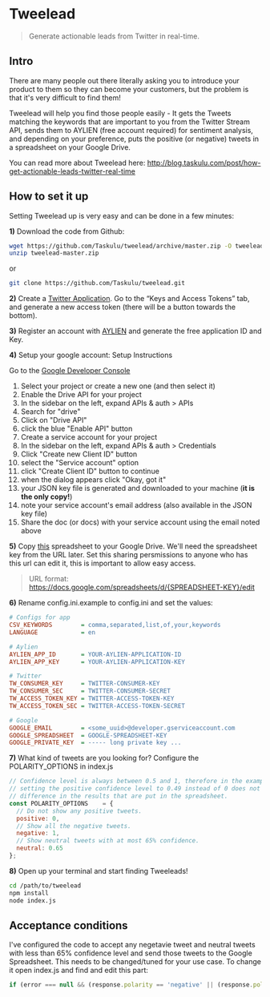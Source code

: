 # Tweelead
> Generate actionable leads from Twitter in real-time.

## Intro
There are many people out there literally asking you to introduce your product to them so they can become your customers, but the problem is that it's very difficult to find them!

Tweelead will help you find those people easily - It gets the Tweets matching the keywords that are important to you from the Twitter Stream API, sends them to AYLIEN (free account required) for sentiment analysis, and depending on your preference, puts the positive (or negative) tweets in a spreadsheet on your Google Drive.

You can read more about Tweelead here: http://blog.taskulu.com/post/how-get-actionable-leads-twitter-real-time

## How to set it up
Setting Tweelead up is very easy and can be done in a few minutes:

**1)** Download the code from Github:
```bash
wget https://github.com/Taskulu/tweelead/archive/master.zip -O tweelead-master.zip
unzip tweelead-master.zip
```

or

```bash
git clone https://github.com/Taskulu/tweelead.git
```

**2)** Create a <a href="https://apps.twitter.com/">Twitter Application</a>. Go to the “Keys and Access Tokens” tab, and generate a new access token (there will be a button towards the bottom).

**3)** Register an account with <a href="http://aylien.com/">AYLIEN</a> and generate the free application ID and Key.

**4)** Setup your google account:
Setup Instructions

Go to the  <a href="https://console.developers.google.com/project/">Google Developer Console</a>
  1. Select your project or create a new one (and then select it)
  2. Enable the Drive API for your project
  3. In the sidebar on the left, expand APIs & auth > APIs
  4. Search for "drive"
  5. Click on "Drive API"
  6. click the blue "Enable API" button
  7. Create a service account for your project
  8. In the sidebar on the left, expand APIs & auth > Credentials
  9. Click "Create new Client ID" button
  10. select the "Service account" option
  11. click "Create Client ID" button to continue
  12. when the dialog appears click "Okay, got it"
  13. your JSON key file is generated and downloaded to your machine (__it is the only copy!__)
  14. note your service account's email address (also available in the JSON key file)
  15. Share the doc (or docs) with your service account using the email noted above

**5)** Copy <a href="https://docs.google.com/spreadsheets/d/1bZRFP5R6DvGTPkDrVhqyQCv8yUMsgLzFHud7kc8J1Zo/edit?usp=sharing">this</a> spreadsheet to your Google Drive. We'll need the spreadsheet key from the URL later. Set this sharing persmissions to anyone who has this url can edit it, this is important to allow easy access.
> URL format: https://docs.google.com/spreadsheets/d/{SPREADSHEET-KEY}/edit

**6)** Rename config.ini.example to config.ini and set the values:
```ini
# Configs for app
CSV_KEYWORDS        = comma,separated,list,of,your,keywords
LANGUAGE            = en

# Aylien
AYLIEN_APP_ID       = YOUR-AYLIEN-APPLICATION-ID
AYLIEN_APP_KEY      = YOUR-AYLIEN-APPLICATION-KEY

# Twitter
TW_CONSUMER_KEY     = TWITTER-CONSUMER-KEY
TW_CONSUMER_SEC     = TWITTER-CONSUMER-SECRET
TW_ACCESS_TOKEN_KEY = TWITTER-ACCESS-TOKEN-KEY
TW_ACCESS_TOKEN_SEC = TWITTER-ACCESS-TOKEN-SECRET

# Google
GOOGLE_EMAIL        = <some_uuid>@developer.gserviceaccount.com
GOOGLE_SPREADSHEET  = GOOGLE-SPREADSHEET-KEY
GOOGLE_PRIVATE_KEY  = ----- long private key ...

```

**7)** What kind of tweets are you looking for? Configure the POLARITY_OPTIONS in index.js

```javascript
// Confidence level is always between 0.5 and 1, therefore in the example below
// setting the positive confidence level to 0.49 instead of 0 does not make any
// difference in the results that are put in the spreadsheet.
const POLARITY_OPTIONS    = {
  // Do not show any positive tweets.
  positive: 0,
  // Show all the negative tweets.
  negative: 1,
  // Show neutral tweets with at most 65% confidence.
  neutral: 0.65
};
```

**8)** Open up your terminal and start finding Tweeleads!
```bash
cd /path/to/tweelead
npm install
node index.js
```
## Acceptance conditions
I've configured the code to accept any negetavie tweet and neutral tweets with less than 65% confidence level and send those tweets to the Google Spreadsheet. This needs to be changed/tuned for your use case. To change it open index.js and find and edit this part:

```javascript
if (error === null && (response.polarity == 'negative' || (response.polarity == 'neutral' && response.polarity_confidence <= 0.65))) {
```

